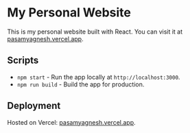 # My Personal Website

This is my personal website built with React. You can visit it at [pasamyagnesh.vercel.app](https://pasamyagnesh.vercel.app).

## Scripts

- `npm start` - Run the app locally at `http://localhost:3000`.
- `npm run build` - Build the app for production.

## Deployment

Hosted on Vercel: [pasamyagnesh.vercel.app](https://pasamyagnesh.vercel.app).
